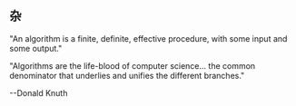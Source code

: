 ## 杂
"An algorithm is a finite, definite, effective procedure, with some input and some output."

"Algorithms are the life-blood of computer science... the common denominator that underlies and unifies the different branches."

--Donald Knuth
